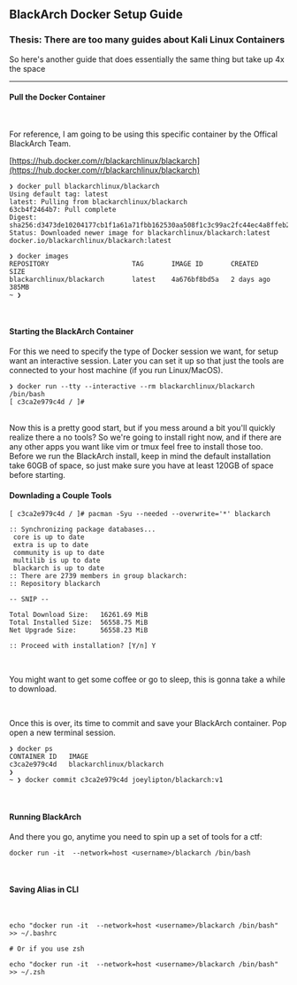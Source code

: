 ## BlackArch Docker Setup Guide

### Thesis: There are too many guides about Kali Linux Containers
So here's another guide that does essentially the same thing but take up 4x the space

---

#### Pull the Docker Container

<br>

For reference, I am going to be using this specific container by the Offical BlackArch Team.

[https://hub.docker.com/r/blackarchlinux/blackarch](https://hub.docker.com/r/blackarchlinux/blackarch)

```
❯ docker pull blackarchlinux/blackarch
Using default tag: latest
latest: Pulling from blackarchlinux/blackarch
63cb4f2464b7: Pull complete
Digest: sha256:d3473de10204177cb1f1a61a71fbb162530aa508f1c3c99ac2fc44ec4a8ffeb2
Status: Downloaded newer image for blackarchlinux/blackarch:latest
docker.io/blackarchlinux/blackarch:latest

❯ docker images
REPOSITORY                     TAG       IMAGE ID       CREATED        SIZE
blackarchlinux/blackarch       latest    4a676bf8bd5a   2 days ago     385MB
~ ❯
```

<br>

#### Starting the BlackArch Container


For this we need to specify the type of Docker session we want, for setup want an interactive session. Later you can set it up so that just the tools are connected to your host machine (if you run Linux/MacOS). 
<br>

```
❯ docker run --tty --interactive --rm blackarchlinux/blackarch /bin/bash
[ c3ca2e979c4d / ]#
```
<br>
Now this is a pretty good start, but if you mess around a bit you'll quickly realize there a no tools? So we're going to install right now, and if there are any other apps you want like vim or tmux feel free to install those too. Before we run the BlackArch install, keep in mind the default installation take 60GB of space, so just make sure you have at least 120GB of space before starting. 

<br>

#### Downlading a Couple Tools


```
[ c3ca2e979c4d / ]# pacman -Syu --needed --overwrite='*' blackarch

:: Synchronizing package databases...
 core is up to date
 extra is up to date
 community is up to date
 multilib is up to date
 blackarch is up to date
:: There are 2739 members in group blackarch:
:: Repository blackarch

-- SNIP --

Total Download Size:   16261.69 MiB
Total Installed Size:  56558.75 MiB
Net Upgrade Size:      56558.23 MiB

:: Proceed with installation? [Y/n] Y
```
<br>


You might want to get some coffee or go to sleep, this is gonna take a while to download. 

<br>

Once this is over, its time to commit and save your BlackArch container. Pop open a new terminal session.
<br>

```
❯ docker ps
CONTAINER ID   IMAGE
c3ca2e979c4d   blackarchlinux/blackarch
❯ 
~ ❯ docker commit c3ca2e979c4d joeylipton/blackarch:v1
```
<br>

#### Running BlackArch 


And there you go, anytime you need to spin up a set of tools for a ctf:

```
docker run -it  --network=host <username>/blackarch /bin/bash
```

<br>

#### Saving Alias in CLI

<br>

```
echo "docker run -it  --network=host <username>/blackarch /bin/bash" >> ~/.bashrc

# Or if you use zsh 

echo "docker run -it  --network=host <username>/blackarch /bin/bash" >> ~/.zsh

```
